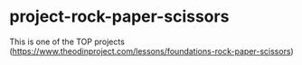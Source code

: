 # project-rock-paper-scissors
This is one of the TOP projects (https://www.theodinproject.com/lessons/foundations-rock-paper-scissors)
